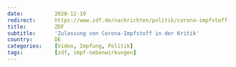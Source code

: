 ```yaml
---
date:          2020-12-19
redirect:      https://www.zdf.de/nachrichten/politik/corona-impfstoff-zulassung-kritik-ludwig-100.html
title:         ZDF
subtitle:      'Zulassung von Corona-Impfstoff in der Kritik'
country:       DE
categories:    [Video, Impfung, Politik]
tags:          [zdf, impf-nebenwirkungen]
---
```

